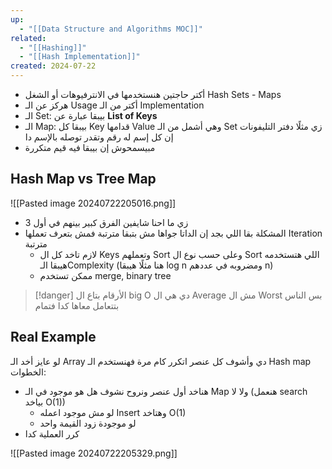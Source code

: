 ```yaml
---
up:
  - "[[Data Structure and Algorithms MOC]]"
related:
  - "[[Hashing]]"
  - "[[Hash Implementation]]"
created: 2024-07-22
---
```


- أكتر حاجتين هنستخدمها في الانترفيوهات أو الشغل Hash Sets - Maps
- هركز عن الـ  Usage أكتر من الـ Implementation 
- الـ Set: بيبقا عبارة عن **List of Keys**
- الـ Map: بيبقا كل Key قدامها Value وهي أشمل من الـ Set
  زي مثلًا دفتر التليفونات إن كل إسم له رقم وتقدر توصله بالإسم دا
- مبيسمحوش إن بيبقا فيه قيم متكررة 

## Hash Map vs Tree Map
![[Pasted image 20240722205016.png]]
- زي ما احنا شايفين الفرق كبير بينهم في أول 3
- المشكلة بقا اللي بجد إن الداتا جواها مش بتبقا مترتبة فمش بتعرف تعملها Iteration مترتبة
	- لازم تاخد كل ال Keys وتعملهم Sort وعلى حسب نوع ال Sort اللي هتستخدمه هيبقا الـComplexity (هنا مثلًا هيبقا log n ومضروبه في عددهم n) 
	- ممكن تستخدم merge, binary tree


> [!danger]
> الأرقام بتاع ال big O دي هي ال Average مش ال Worst بس الناس بتتعامل معاها كدا فتمام

## Real Example
لو عايز أخد الـ Array دي وأشوف كل عنصر اتكرر كام مرة فهنستخدم الـ Hash map
الخطوات:
- هناخد أول عنصر ونروح نشوف هل هو موجود في الـ Map ولا لا (هنعمل search بياخد O(1))
	- لو مش موجود اعمله Insert وهتاخد O(1)
	- لو موجودة زود القيمة واحد
- كرر العملية كدا

![[Pasted image 20240722205329.png]]